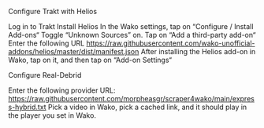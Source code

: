 Configure Trakt with Helios

Log in to Trakt
Install Helios
In the Wako settings, tap on “Configure / Install Add-ons“
Toggle “Unknown Sources” on.
Tap on “Add a third-party add-on“
Enter the following URL
https://raw.githubusercontent.com/wako-unofficial-addons/helios/master/dist/manifest.json
After installing the Helios add-on in Wako, tap on it, and then tap on “Add-on Settings“

Configure Real-Debrid

Enter the following provider URL:
https://raw.githubusercontent.com/morpheasgr/scraper4wako/main/express-hybrid.txt
Pick a video in Wako, pick a cached link, and it should play in the player you set in Wako.
